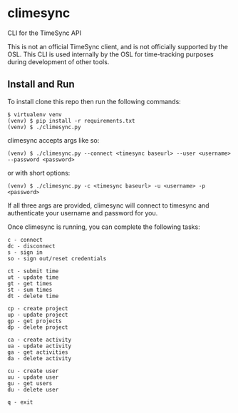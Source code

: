 # climesync
CLI for the TimeSync API

This is not an official TimeSync client, and is not officially supported by the
OSL. This CLI is used internally by the OSL for time-tracking purposes during
development of other tools.

Install and Run
---------------

To install clone this repo then run the following commands:

```
$ virtualenv venv
(venv) $ pip install -r requirements.txt
(venv) $ ./climesync.py
```

climesync accepts args like so:

```
(venv) $ ./climesync.py --connect <timesync baseurl> --user <username> --password <password>
```

or with short options:

```
(venv) $ ./climesync.py -c <timesync baseurl> -u <username> -p <password>
```

If all three args are provided, climesync will connect to timesync and
authenticate your username and password for you.
    

Once climesync is running, you can complete the following tasks:

```
c - connect
dc - disconnect
s - sign in
so - sign out/reset credentials

ct - submit time
ut - update time
gt - get times
st - sum times
dt - delete time

cp - create project
up - update project
gp - get projects
dp - delete project

ca - create activity
ua - update activity
ga - get activities
da - delete activity

cu - create user
uu - update user
gu - get users
du - delete user

q - exit
```
